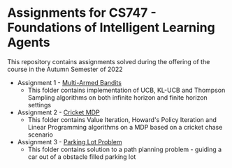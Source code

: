 # Assignments for CS747 - Foundations of Intelligent Learning Agents

This repository contains assignments solved during the offering of the course in the Autumn Semester of 2022

  - Assignment 1 - [Multi-Armed Bandits](https://www.cse.iitb.ac.in/~shivaram/teaching/cs747-a2022/pa-1/programming-assignment-1.html)
    - This folder contains implementation of UCB, KL-UCB and Thompson Sampling algorithms on both infinite horizon and finite horizon settings
  - Assignment 2 - [Cricket MDP](https://www.cse.iitb.ac.in/~shivaram/teaching/cs747-a2022/pa-2/programming-assignment-2.html)
    - This folder contains Value Iteration, Howard's Policy Iteration and Linear Programming algorithms on a MDP based on a cricket chase scenario
  - Assignment 3 - [Parking Lot Problem](https://www.cse.iitb.ac.in/~shivaram/teaching/cs747-a2022/pa-3/programming-assignment-3.html)
    - This folder contains solution to a path planning problem - guiding a car out of a obstacle filled parking lot
